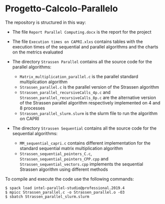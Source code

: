 # Progetto-Calcolo-Parallelo

The repository is structured in this way:

- The file `Report Parallel Computing.docx` is the report for the project
- The file `Execution times on CAPRI.xlxs` contains tables with the execution times of the sequential 
   and parallel algorithms and the charts on the metrics evaluated

- The directory `Strassen Parallel` contains all the source code for the parallel algorithms:
	- `Matrix_multiplication_parallel.c` is the parallel standard multiplication algorithm
	- `Strassen_parallel.c` is the parallel version of the Strassen algorithm
	- `Strassen_parallel_recursiveCalls_4p.c` and `Strassen_parallel_recursiveCalls_8p.c` are the alternative
		version of the Strassen parallel algorithm respectively implemented on 4 and 8 processes
	- `Strassen_parallel_slurm.slurm` is the slurm file to run the algorithm on CAPRI

- The directory `Strassen Sequential` contains all the source code for the sequential algorithms:
	- `MM_sequential_capri.c` contains different implementation for the standard sequential matrix multiplication algorithm
	- `Strassen_sequential_pointers_C.c`, `Strassen_sequential_pointers_CPP.cpp` and `Strassen_sequential_vectors.cpp`
		implements the sequential Strassen algorithm using different methods
	
To compile and execute the code use the following commands:	
```
$ spack load intel-parallel-studio@professional.2019.4
$ mpicc Strassen_parallel.c -o Strassen_parallel.o -O3
$ sbatch Strassen_parallel_slurm.slurm
```
